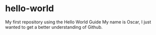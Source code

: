 # hello-world
My first repository using the Hello World Guide
My name is Oscar, I just wanted to get a better understanding of Github.
